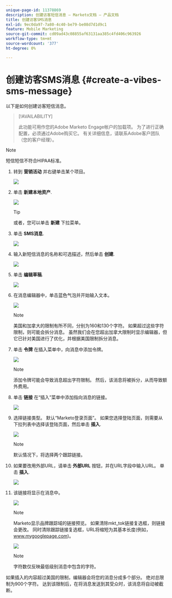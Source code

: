 ```yaml
---
unique-page-id: 11378869
description: 创建访客短信消息 — Marketo文档 — 产品文档
title: 创建访客SMS消息
exl-id: 9ec0da97-7a80-4c40-be79-be08d7d1d9c1
feature: Mobile Marketing
source-git-commit: cd09ad43c08855af63131aa385c4fd406c963926
workflow-type: tm+mt
source-wordcount: '377'
ht-degree: 0%

---
```


# 创建访客SMS消息 {#create-a-vibes-sms-message}

以下是如何创建访客短信消息。

>[!AVAILABILITY]
>
>此功能可用作您的Adobe Marketo Engage帐户的加载项。 为了进行正确配置，必须通过Adobe购买它。 有关详细信息，请联系Adobe客户团队（您的客户经理）。

>[!NOTE]
>
>短信短信不符合HIPAA标准。

1. 转到 **营销活动** 并右键单击某个项目。

   ![](assets/mobile-right-click-hand.jpg)

1. 单击 **新建本地资产**.

   ![](assets/new-local-asset-hand.jpg)

   >[!TIP]
   >
   >或者，您可以单击 **新建** 下拉菜单。

1. 单击 **SMS消息**.

   ![](assets/new-local-asset-selection-hand.jpg)

1. 输入新短信消息的名称和可选描述，然后单击 **创建**.

   ![](assets/new-sms-message-offer-ends-soon-hands.jpg)

1. 单击 **编辑草稿**.

   ![](assets/edit-draft-hand.jpg)

1. 在消息编辑器中，单击蓝色气泡并开始输入文本。

   ![](assets/message-text-pencil.jpg)

   >[!NOTE]
   >
   >美国和加拿大的限制有所不同，分别为160和130个字符。 如果超过这些字符限制，则可能会拆分消息。 虽然我们会在您超出加拿大限制时显示编辑器，但它已针对美国进行了优化，并根据美国限制拆分消息。

1. 单击 **令牌** 在插入菜单中，向消息中添加令牌。

   ![](assets/add-token-real-hand.jpg)

   >[!NOTE]
   >
   >添加令牌可能会导致消息超出字符限制。 然后，该消息将被拆分，从而导致额外费用。

1. 单击 **链接** 在“插入”菜单中添加指向消息的链接。

   ![](assets/full-message-link-hand.jpg)

1. 选择链接类型。 默认“Marketo登录页面”。 如果您选择登陆页面，则需要从下拉列表中选择该登陆页面，然后单击 **插入**.

   ![](assets/insert-link-real-hands.jpg)

   >[!NOTE]
   >
   >默认情况下，将选择两个跟踪链接。

1. 如果要改用外部URL，请单击 **外部URL** 按钮，并在URL字段中输入URL。 单击 **插入**.

   ![](assets/insert-link-url-hands.jpg)

1. 该链接将显示在消息中。

   ![](assets/link-added.jpg)

   >[!NOTE]
   >
   >Marketo显示品牌跟踪域的链接预览。 如果清除mkt_tok链接复选框，则链接会更改。 同时清除跟踪链接复选框，URL将缩短为其基本长度(例如，www.mygooglepage.com)。

   ![](assets/image2016-7-27-16-3a20-3a16.png)

   >[!NOTE]
   >
   >字符数仅反映最低级别消息中包含的字符。

如果插入的内容超过美国的限制，编辑器会将您的消息分成多个部分。 绝对总限制为900个字符。 达到该限制后，在将消息发送到其受众时，该消息将自动被截断。
